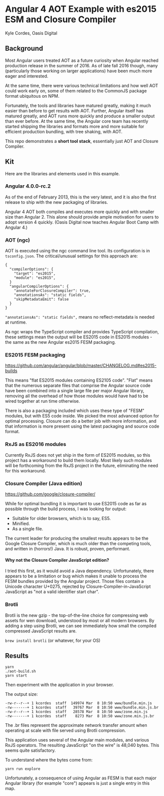 # Angular 4 AOT Example with es2015 ESM and Closure Compiler

Kyle Cordes, Oasis Digital

## Background

Most Angular users treated AOT as a future curiosity when Angular
reached production release in the summer of 2016. As of late fall 2016
though, many (particularly those working on larger applications) have
been much more eager and interested.

At the same time, there were various technical limitations and how
well AOT could work early on, some of them related to the CommonJS
package format ubiquitous on NPM.

Fortunately, the tools and libraries have matured greatly, making it
much easier than before to get results with AOT. Further, Angular
itself has matured greatly, and AOT runs more quickly and produce a
smaller output than ever before. At the same time, the Angular core
team has recently started shipping the libraries and formats more and
more suitable for efficient production bundling, with tree shaking,
with AOT.

This repo demonstrates a **short tool stack**, essentially just AOT
and Closure Compiler.

## Kit

Here are the libraries and elements used in this example.

### Angular 4.0.0-rc.2

As of the end of February 2013, this is the very latest, and it is
also the first release to ship with the new packaging of libraries.

Angular 4 AOT both compiles and executes more quickly and with smaller
size than Angular 2. This alone should provide ample motivation for
users to adopt version 4 quickly. (Oasis Digital now teaches Angular
Boot Camp with Angular 4.)

### AOT (ngc)

AOT is executed using the ngc command line tool. Its configuration is
in `tsconfig.json`. The critical/unusual settings for this approach are:

```
{
  "compilerOptions": {
    "target": "es2015",
    "module": "es2015",
  }
  "angularCompilerOptions": {
    "annotateForClosureCompiler": true,
    "annotationsAs": "static fields",
    "skipMetadataEmit": false
  }
}
```

```"annotationsAs": "static fields",``` means no reflect-metadata is
needed at runtime.

As ngc wraps the TypeScript compiler and provides TypeScript
compilation, these settings mean the output will be ES2015 code in
ES2015 modules - the same as the new Angular es2015 FESM packaging.

### ES2015 FESM packaging

<https://github.com/angular/angular/blob/master/CHANGELOG.md#es2015-builds>

This means "flat ES2015 modules containing ES2105 code". "Flat" means
that the numerous separate files that comprise the Angular source code
have been combined into a single large file per major Angular library,
removing all the overhead of how those modules would have had to be
wired together at run time otherwise.

There is also a packaging included which uses these type of "FESM"
modules, but with ES5 code inside. We picked the most advanced option
for optimal processing. Closure can do a better job with more
information, and that information is more present using the latest
packaging and source code format.

### RxJS as ES2016 modules

Currently RxJS does not yet ship in the form of ES2015 modules, so
this project has a workaround to build them locally. Most likely such
modules will be forthcoming from the RxJS project in the future,
eliminating the need for this workaround.

### Closure Compiler (Java edition)

<https://github.com/google/closure-compiler/>

While for optimal bundling it is important to use ES2015 code as far
as possible through the build process, I was looking for output:

* Suitable for older browsers, which is to say, ES5.
* Minified.
* As a single file.

The current leader for producing the smallest results appears to be
the Google Closure Compiler, which is much older than the competing
tools, and written in (horrors!) Java. It is robust, proven,
performant.

#### Why not the Closure Compiler JavaScript edition?

I tried this first, as it would avoid a Java dependency.
Unfortunately, there appears to be a limitation or bug which makes it
unable to process the FESM bundles provided by the Angular project.
Those files contain a Unicode character U+0275, rejected by
Closure-Compiler-in-JavaScript JavaScript as "not a valid identifier
start char".

### Brotli

Brotli is the new gzip - the top-of-the-line choice for compressing
web assets for wen download, understood by most or all modern
browsers. By adding a step using Brotli, we can see immediately how
small the compiled compressed JavaScript results are.

`brew install brotli` (or whatever, for your OS)

## Results

```
yarn
./aot-build.sh
yarn start
```

Then experiment with the application in your browser.

The output size:

```
-rw-r--r--+ 1 kcordes  staff  149974 Mar  8 10:50 www/bundle.min.js
-rw-------+ 1 kcordes  staff   39767 Mar  8 10:50 www/bundle.min.js.br
-rw-r--r--+ 1 kcordes  staff   28578 Mar  8 10:50 www/zone.min.js
-rw-------+ 1 kcordes  staff    8273 Mar  8 10:50 www/zone.min.js.br
```

The .br files represent the approximate network transfer amount when
operating at scale with file served using Brotli compression.

This application uses several of the Angular main modules, and various
RxJS operators. The resulting JavaScript "on the wire" is 48,040
bytes. This seems quite satisfactory.

To understand where the bytes come from:

```
yarn run explore
```

Unfortunately, a consequence of using Angular as FESM is that each
major Angular library (for example "core") appears is just a single
entry in this map.
